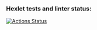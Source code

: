 ### Hexlet tests and linter status:
[![Actions Status](https://github.com/OlegKhnew/python-project-50/actions/workflows/hexlet-check.yml/badge.svg)](https://github.com/OlegKhnew/python-project-50/actions)